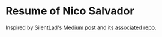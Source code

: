 # Resume of Nico Salvador

Inspired by SilentLad's [Medium post](https://blog.usejournal.com/how-to-make-your-r%C3%A9sum%C3%A9-an-npm-package-fc5d6b6a3fbd) and its [associated repo](https://github.com/silent-lad/silentlad).
